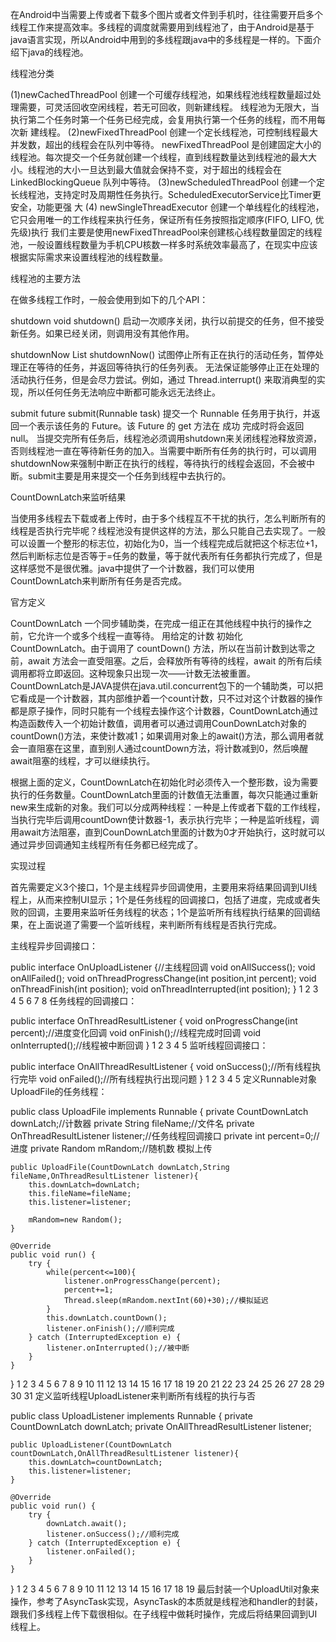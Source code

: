 在Android中当需要上传或者下载多个图片或者文件到手机时，往往需要开启多个线程工作来提高效率。多线程的调度就需要用到线程池了，由于Android是基于java语言实现，所以Android中用到的多线程跟java中的多线程是一样的。下面介绍下java的线程池。

线程池分类

(1)newCachedThreadPool 
创建一个可缓存线程池，如果线程池线程数量超过处理需要，可灵活回收空闲线程，若无可回收，则新建线程。 
线程池为无限大，当执行第二个任务时第一个任务已经完成，会复用执行第一个任务的线程，而不用每次新 
建线程。 
(2)newFixedThreadPool 
创建一个定长线程池，可控制线程最大并发数，超出的线程会在队列中等待。 
newFixedThreadPool 是创建固定大小的线程池。每次提交一个任务就创建一个线程，直到线程数量达到线程池的最大大 
小。线程池的大小一旦达到最大值就会保持不变，对于超出的线程会在 LinkedBlockingQueue 队列中等待。 
(3)newScheduledThreadPool 
创建一个定长线程池，支持定时及周期性任务执行。ScheduledExecutorService比Timer更安全，功能更强 
大 (4) 
newSingleThreadExecutor 
创建一个单线程化的线程池，它只会用唯一的工作线程来执行任务，保证所有任务按照指定顺序(FIFO, LIFO, 
优先级)执行
我们主要是使用newFixedThreadPool来创建核心线程数量固定的线程池，一般设置线程数量为手机CPU核数一样多时系统效率最高了，在现实中应该根据实际需求来设置线程池的线程数量。

线程池的主要方法

在做多线程工作时，一般会使用到如下的几个API：

shutdown 
void shutdown() 
启动一次顺序关闭，执行以前提交的任务，但不接受新任务。如果已经关闭，则调用没有其他作用。

shutdownNow 
List shutdownNow() 
试图停止所有正在执行的活动任务，暂停处理正在等待的任务，并返回等待执行的任务列表。 
无法保证能够停止正在处理的活动执行任务，但是会尽力尝试。例如，通过 Thread.interrupt() 来取消典型的实现，所以任何任务无法响应中断都可能永远无法终止。

submit 
future submit(Runnable task) 
提交一个 Runnable 任务用于执行，并返回一个表示该任务的 Future。该 Future 的 get 方法在 成功 完成时将会返回 null。
当提交完所有任务后，线程池必须调用shutdown来关闭线程池释放资源，否则线程池一直在等待新任务的加入。当需要中断所有任务的执行时，可以调用shutdownNow来强制中断正在执行的线程，等待执行的线程会返回，不会被中断。submit主要是用来提交一个任务到线程中去执行的。

CountDownLatch来监听结果

当使用多线程去下载或者上传时，由于多个线程互不干扰的执行，怎么判断所有的线程是否执行完毕呢？线程池没有提供这样的方法，那么只能自己去实现了。一般可以设置一个整形的标志位，初始化为0，当一个线程完成后就把这个标志位+1，然后判断标志位是否等于=任务的数量，等于就代表所有任务都执行完成了，但是这样感觉不是很优雅。java中提供了一个计数器，我们可以使用CountDownLatch来判断所有任务是否完成。

官方定义

CountDownLatch 
一个同步辅助类，在完成一组正在其他线程中执行的操作之前，它允许一个或多个线程一直等待。 
用给定的计数 初始化 CountDownLatch。由于调用了 countDown() 方法，所以在当前计数到达零之前，await 方法会一直受阻塞。之后，会释放所有等待的线程，await 的所有后续调用都将立即返回。这种现象只出现一次——计数无法被重置。
CountDownLatch是JAVA提供在java.util.concurrent包下的一个辅助类，可以把它看成是一个计数器，其内部维护着一个count计数，只不过对这个计数器的操作都是原子操作，同时只能有一个线程去操作这个计数器，CountDownLatch通过构造函数传入一个初始计数值，调用者可以通过调用CounDownLatch对象的countDown()方法，来使计数减1；如果调用对象上的await()方法，那么调用者就会一直阻塞在这里，直到别人通过countDown方法，将计数减到0，然后唤醒await阻塞的线程，才可以继续执行。

根据上面的定义，CountDownLatch在初始化时必须传入一个整形数，设为需要执行的任务数量。CountDownLatch里面的计数值无法重置，每次只能通过重新new来生成新的对象。我们可以分成两种线程：一种是上传或者下载的工作线程，当执行完毕后调用countDown使计数器-1，表示执行完毕；一种是监听线程，调用await方法阻塞，直到CounDownLatch里面的计数为0才开始执行，这时就可以通过异步回调通知主线程所有任务都已经完成了。

实现过程

首先需要定义3个接口，1个是主线程异步回调使用，主要用来将结果回调到UI线程上，从而来控制UI显示；1个是任务线程的回调接口，包括了进度，完成或者失败的回调，主要用来监听任务线程的状态；1个是监听所有线程执行结果的回调结果，在上面说道了需要一个监听线程，来判断所有线程是否执行完成。

主线程异步回调接口：

public interface OnUploadListener {//主线程回调
    void onAllSuccess();
    void onAllFailed();
    void onThreadProgressChange(int position,int percent);
    void onThreadFinish(int position);
    void onThreadInterrupted(int position);
}
1
2
3
4
5
6
7
8
任务线程的回调接口：

public interface OnThreadResultListener {
    void onProgressChange(int percent);//进度变化回调
    void onFinish();//线程完成时回调
    void onInterrupted();//线程被中断回调
}
1
2
3
4
5
监听线程回调接口：

public interface OnAllThreadResultListener {
    void onSuccess();//所有线程执行完毕
    void onFailed();//所有线程执行出现问题
}
1
2
3
4
5
定义Runnable对象UploadFile的任务线程：

public class UploadFile implements Runnable {
    private CountDownLatch downLatch;//计数器
    private String fileName;//文件名
    private OnThreadResultListener listener;//任务线程回调接口
    private int percent=0;//进度
    private Random mRandom;//随机数 模拟上传

    public UploadFile(CountDownLatch downLatch,String fileName,OnThreadResultListener listener){
        this.downLatch=downLatch;
        this.fileName=fileName;
        this.listener=listener;

        mRandom=new Random();
    }

    @Override
    public void run() {
        try {
            while(percent<=100){
                listener.onProgressChange(percent);
                percent+=1;
                Thread.sleep(mRandom.nextInt(60)+30);//模拟延迟
            }
            this.downLatch.countDown();
            listener.onFinish();//顺利完成
        } catch (InterruptedException e) {
            listener.onInterrupted();//被中断
        }
    }
}
1
2
3
4
5
6
7
8
9
10
11
12
13
14
15
16
17
18
19
20
21
22
23
24
25
26
27
28
29
30
31
定义监听线程UploadListener来判断所有线程的执行与否

public class UploadListener implements Runnable {
    private CountDownLatch downLatch;
    private OnAllThreadResultListener listener;

    public UploadListener(CountDownLatch countDownLatch,OnAllThreadResultListener listener){
        this.downLatch=countDownLatch;
        this.listener=listener;
    }

    @Override
    public void run() {
        try {
            downLatch.await();
            listener.onSuccess();//顺利完成
        } catch (InterruptedException e) {
            listener.onFailed();
        }
    }
}
1
2
3
4
5
6
7
8
9
10
11
12
13
14
15
16
17
18
19
最后封装一个UploadUtil对象来操作，参考了AsyncTask实现，AsyncTask的本质就是线程池和handler的封装，跟我们多线程上传下载很相似。在子线程中做耗时操作，完成后将结果回调到UI线程上。

